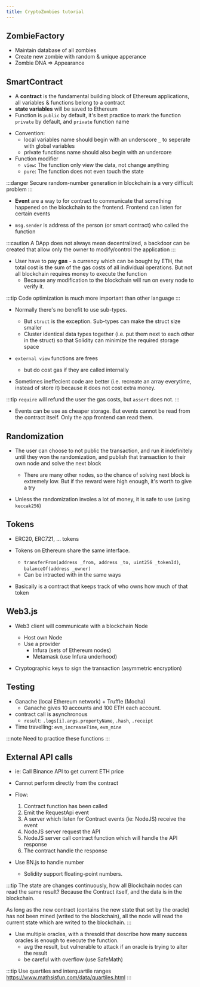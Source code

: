```yaml
---
title: CryptoZombies tutorial
---
```


## ZombieFactory

- Maintain database of all zombies
- Create new zombie with random & unique apperance
- Zombie DNA => Appearance

## SmartContract

- A **contract** is the fundamental building block of Ethereum applications, all variables & functions belong to a contract
- **state variables** will be saved to Ethereum
- Function is `public` by default, it's best practice to mark the function `private` by default, and `private` function name

* Convention:
  - local variables name should begin with an underscore `_` to seperate with global variables
  - private functions name should also begin with an undercore
* Function modifier
  - `view`: The function only view the data, not change anything
  - `pure`: The function does not even touch the state

:::danger
Secure random-number generation in blockchain is a very difficult problem
:::

- **Event** are a way to for contract to communicate that something happened on the blockchain to the frontend. Frontend can listen for certain events

- `msg.sender` is address of the person (or smart contract) who called the function

:::caution
A DApp does not always mean decentralized, a backdoor can be created that allow only the owner to modify/control the application
:::

- User have to pay **gas** - a currency which can be bought by ETH, the total cost is the sum of the gas costs of all individual operations. But not all blockchain requires money to execute the function
  - Because any modification to the blockchain will run on every node to verify it.

:::tip
Code optimization is much more important than other language
:::

- Normally there's no benefit to use sub-types.

  - But `struct` is the exception. Sub-types can make the struct size smaller
  - Cluster identical data types together (i.e. put them next to each other in the struct) so that Solidity can minimize the required storage space

- `external view` functions are frees

  - but do cost gas if they are called internally

- Sometimes ineffecient code are better (i.e. recreate an array everytime, instead of store it) because it does not cost extra money.

:::tip
`require` will refund the user the gas costs, but `assert` does not.
:::

- Events can be use as cheaper storage. But events cannot be read from the contract itself. Only the app frontend can read them.

## Randomization

- The user can choose to not public the transaction, and run it indefinitely until they won the randomization, and publish that transaction to their own node and solve the next block

  - There are many other nodes, so the chance of solving next block is extremely low. But if the reward were high enough, it's worth to give a try

- Unless the randomization involes a lot of money, it is safe to use (using `keccak256`)

## Tokens

- ERC20, ERC721, ... tokens

- Tokens on Ethereum share the same interface.

  - `transferFrom(address _from, address _to, uint256 _tokenId)`, `balanceOf(address _owner)`
  - Can be intracted with in the same ways

- Basically is a contract that keeps track of who owns how much of that token

## Web3.js

- Web3 client will communicate with a blockchain Node

  - Host own Node
  - Use a provider
    - Infura (sets of Ethereum nodes)
    - Metamask (use Infura underhood)

- Cryptographic keys to sign the transaction (asymmetric encryption)

## Testing

- Ganache (local Ethereum network) + Truffle (Mocha)
  - Ganache gives 10 accounts and 100 ETH each account.
- contract call is asynchronous
  - `result`: `.logs[i].args.propertyName`, `.hash`, `.receipt`
- Time travelling: `evm_increaseTime`, `evm_mine`

:::note
Need to practice these functions
:::

## External API calls

- ie: Call Binance API to get current ETH price

- Cannot perform directly from the contract

- Flow:

  1. Contract function has been called
  2. Emit the RequestApi event
  3. A server which listen for Contract events (ie: NodeJS) receive the event
  4. NodeJS server request the API
  5. NodeJS server call contract function which will handle the API response
  6. The contract handle the response

- Use BN.js to handle number
  - Solidity support floating-point numbers.

:::tip The state are changes continuously, how all Blockchain nodes can read the same result?
Because the Contract itself, and the data is in the blockchain.

As long as the new contract (contains the new state that set by the oracle) has not been mined (writed to the blockchain), all the node will read the current state which are writed to the blockchain.
:::

- Use multiple oracles, with a thresold that describe how many success oracles is enough to execute the function.
  - avg the result, but vulnerable to attack if an oracle is trying to alter the result
  - be careful with overflow (use SafeMath)

:::tip
Use quartiles and interquartile ranges
https://www.mathsisfun.com/data/quartiles.html
:::
